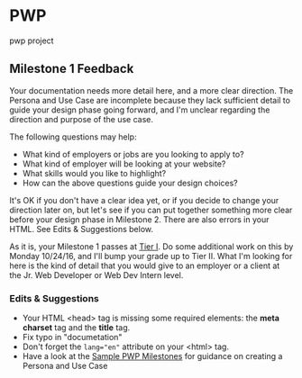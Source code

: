 # PWP
pwp project

## Milestone 1 Feedback
Your documentation needs more detail here, and a more clear direction. The Persona and Use Case are incomplete because they lack sufficient detail to guide your design phase going forward, and I'm unclear regarding the direction and purpose of the use case.  

The following questions may help: 
- What kind of employers or jobs are you looking to apply to?
- What kind of employer will be looking at your website? 
- What skills would you like to highlight?  
- How can the above questions guide your design choices?

It's OK if you don't have a clear idea yet, or if you decide to change your direction later on, but let's see if you can put together something more clear before your design phase in Milestone 2. There are also errors in your HTML. See Edits &amp; Suggestions below.

As it is, your Milestone 1 passes at [Tier I](https://bootcamp-coders.cnm.edu/projects/personal/rubric/). Do some additional work on this by Monday 10/24/16, and I'll bump your grade up to Tier II. What I'm looking for here is the kind of detail that you would give to an employer or a client at the Jr. Web Developer or Web Dev Intern level.

### Edits &amp; Suggestions
- Your HTML &lt;head&gt; tag is missing some required elements: the **meta charset** tag and the **title** tag.
- Fix typo in "documetation"
- Don't forget the `lang="en"` attribute on your &lt;html&gt; tag.
- Have a look at the [Sample PWP Milestones](https://bootcamp-coders.cnm.edu/projects/personal/example/) for guidance on creating a Persona and Use Case
